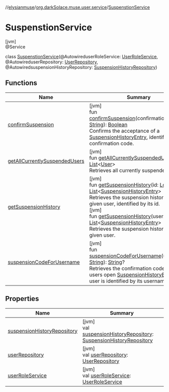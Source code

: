 //[elysianmuse](../../../index.md)/[org.darkSolace.muse.user.service](../index.md)/[SuspenstionService](index.md)

# SuspenstionService

[jvm]\
@Service

class [SuspenstionService](index.md)(@AutowireduserRoleService: [UserRoleService](../-user-role-service/index.md), @AutowireduserRepository: [UserRepository](../../org.darkSolace.muse.user.repository/-user-repository/index.md), @AutowiredsuspensionHistoryRepository: [SuspensionHistoryRepository](../../org.darkSolace.muse.user.repository/-suspension-history-repository/index.md))

## Functions

| Name | Summary |
|---|---|
| [confirmSuspension](confirm-suspension.md) | [jvm]<br>fun [confirmSuspension](confirm-suspension.md)(confirmationCode: [String](https://kotlinlang.org/api/latest/jvm/stdlib/kotlin/-string/index.html)): [Boolean](https://kotlinlang.org/api/latest/jvm/stdlib/kotlin/-boolean/index.html)<br>Confirms the acceptance of a [SuspensionHistoryEntry](../../org.darkSolace.muse.user.model/-suspension-history-entry/index.md), identified by its confirmation code. |
| [getAllCurrentlySuspendedUsers](get-all-currently-suspended-users.md) | [jvm]<br>fun [getAllCurrentlySuspendedUsers](get-all-currently-suspended-users.md)(): [List](https://kotlinlang.org/api/latest/jvm/stdlib/kotlin.collections/-list/index.html)&lt;[User](../../org.darkSolace.muse.user.model/-user/index.md)&gt;<br>Retrieves all currently suspended users |
| [getSuspensionHistory](get-suspension-history.md) | [jvm]<br>fun [getSuspensionHistory](get-suspension-history.md)(id: [Long](https://kotlinlang.org/api/latest/jvm/stdlib/kotlin/-long/index.html)): [List](https://kotlinlang.org/api/latest/jvm/stdlib/kotlin.collections/-list/index.html)&lt;[SuspensionHistoryEntry](../../org.darkSolace.muse.user.model/-suspension-history-entry/index.md)&gt;<br>Retrieves the suspension history of a given user, identified by its id.<br>[jvm]<br>fun [getSuspensionHistory](get-suspension-history.md)(user: [User](../../org.darkSolace.muse.user.model/-user/index.md)): [List](https://kotlinlang.org/api/latest/jvm/stdlib/kotlin.collections/-list/index.html)&lt;[SuspensionHistoryEntry](../../org.darkSolace.muse.user.model/-suspension-history-entry/index.md)&gt;<br>Retrieves the suspension history of a given user. |
| [suspensionCodeForUsername](suspension-code-for-username.md) | [jvm]<br>fun [suspensionCodeForUsername](suspension-code-for-username.md)(username: [String](https://kotlinlang.org/api/latest/jvm/stdlib/kotlin/-string/index.html)): [String](https://kotlinlang.org/api/latest/jvm/stdlib/kotlin/-string/index.html)?<br>Retrieves the confirmation code for a users open [SuspensionHistoryEntry](../../org.darkSolace.muse.user.model/-suspension-history-entry/index.md). The user is identified by its username. |

## Properties

| Name | Summary |
|---|---|
| [suspensionHistoryRepository](suspension-history-repository.md) | [jvm]<br>val [suspensionHistoryRepository](suspension-history-repository.md): [SuspensionHistoryRepository](../../org.darkSolace.muse.user.repository/-suspension-history-repository/index.md) |
| [userRepository](user-repository.md) | [jvm]<br>val [userRepository](user-repository.md): [UserRepository](../../org.darkSolace.muse.user.repository/-user-repository/index.md) |
| [userRoleService](user-role-service.md) | [jvm]<br>val [userRoleService](user-role-service.md): [UserRoleService](../-user-role-service/index.md) |
